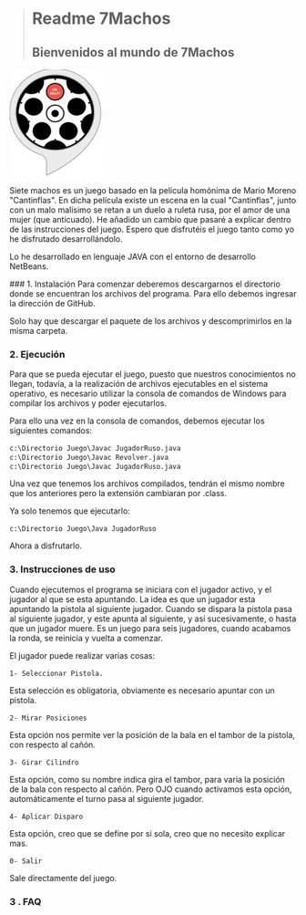 ># Readme 7Machos
>## Bienvenidos al mundo de 7Machos     

![enter image description here](Images/IconoJuego.png)

Siete machos es un juego basado en la película homónima de Mario Moreno "Cantinflas". En dicha película existe un escena en la cual "Cantinflas", junto con un malo malísimo se retan a un duelo a ruleta rusa, por el amor de una mujer (que anticuado). 
He añadido un cambio que pasaré a explicar dentro de las instrucciones del juego. Espero que disfrutéis el juego tanto como yo he disfrutado desarrollándolo.

Lo he desarrollado en lenguaje JAVA con el entorno de desarrollo NetBeans.

<center><Images/IconoJavaNetbeans.png></center>
 ### 1. Instalación
 Para comenzar deberemos descargarnos el directorio donde se encuentran los archivos del programa. 
 Para ello debemos ingresar la dirección de GitHub.

Solo hay que descargar el paquete de los archivos y descomprimirlos en la misma carpeta.

### 2. Ejecución
Para que se pueda ejecutar el juego, puesto que nuestros conocimientos no llegan, todavía, a la realización de archivos ejecutables en el sistema operativo, es necesario utilizar la consola de comandos de Windows para compilar los archivos y poder ejecutarlos.

Para ello una vez en la consola de comandos, debemos ejecutar los siguientes comandos:

    c:\Directorio Juego\Javac JugadorRuso.java
    c:\Directorio Juego\Javac Revolver.java
    c:\Directorio Juego\Javac JugadorRuso.java

Una vez que tenemos los archivos compilados, tendrán el mismo nombre que los anteriores pero la extensión cambiaran por .class.

Ya solo tenemos que ejecutarlo:

    c:\Directorio Juego\Java JugadorRuso
Ahora a disfrutarlo.

### 3. Instrucciones de uso

Cuando ejecutemos el programa se iniciara con el jugador activo, y el jugador al que se esta apuntando.
La idea es que un jugador esta apuntando la pistola al siguiente jugador. Cuando se dispara la pistola pasa al siguiente jugador, y este apunta al siguiente, y así sucesivamente, o hasta que un jugador muere. Es un juego para seis jugadores, cuando acabamos la ronda, se reinicia y vuelta a comenzar.

El jugador puede realizar varias cosas:

    1- Seleccionar Pistola.
 
 Esta selección es obligatoria, obviamente es necesario apuntar con un pistola.
   

    2- Mirar Posiciones
 Esta opción nos permite ver la posición de la bala en el tambor de la pistola, con respecto al cañón.

    3- Girar Cilindro
Esta opción, como su nombre indica gira el tambor, para varia la posición de la bala con respecto al cañón. 
Pero OJO cuando activamos esta opción, automáticamente el turno pasa al siguiente jugador.

    4- Aplicar Disparo

Esta opción, creo que se define por si sola, creo que no necesito explicar mas.

    0- Salir

Sale directamente del juego.

### 3 . FAQ
